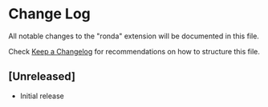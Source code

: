 # Change Log

All notable changes to the "ronda" extension will be documented in this file.

Check [Keep a Changelog](http://keepachangelog.com/) for recommendations on how to structure this file.

## [Unreleased]

- Initial release